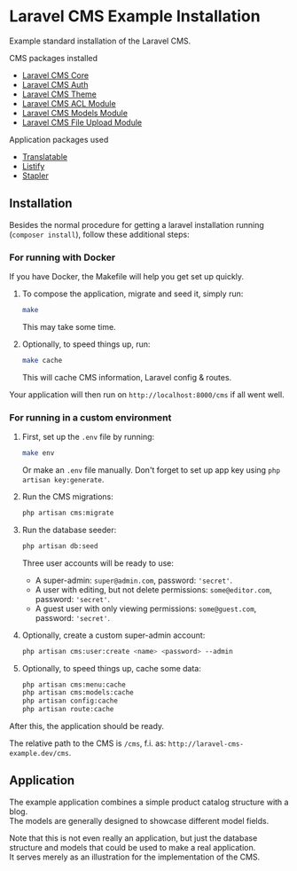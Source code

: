 # Laravel CMS Example Installation

Example standard installation of the Laravel CMS.

CMS packages installed

- [Laravel CMS Core](https://github.com/czim/laravel-cms-core)
- [Laravel CMS Auth](https://github.com/czim/laravel-cms-auth)
- [Laravel CMS Theme](https://github.com/czim/laravel-cms-theme)
- [Laravel CMS ACL Module](https://github.com/czim/laravel-cms-acl-module)
- [Laravel CMS Models Module](https://github.com/czim/laravel-cms-models)
- [Laravel CMS File Upload Module](https://github.com/czim/laravel-cms-upload-module)


Application packages used

- [Translatable](https://github.com/dimsav/laravel-translatable)
- [Listify](https://github.com/czim/laravel-listify)
- [Stapler](https://github.com/CodeSleeve/laravel-stapler)


## Installation

Besides the normal procedure for getting a laravel installation running (`composer install`), follow these additional steps:

### For running with Docker

If you have Docker, the Makefile will help you get set up quickly.

1. To compose the application, migrate and seed it, simply run:

    ```bash
    make
    ```
    
    This may take some time.

2. Optionally, to speed things up, run:

    ```bash
    make cache
    ```
    
    This will cache CMS information, Laravel config & routes.

Your application will then run on `http://localhost:8000/cms` if all went well.

### For running in a custom environment

1. First, set up the `.env` file by running:
    
    ```bash
    make env
    ```

    Or make an `.env` file manually. 
    Don't forget to set up app key using `php artisan key:generate`.

2. Run the CMS migrations:

    ```bash
    php artisan cms:migrate
    ```

3. Run the database seeder:

    ```bash
    php artisan db:seed
    ```
    
    Three user accounts will be ready to use:
    
    - A super-admin: `super@admin.com`, password: `'secret'`.
    - A user with editing, but not delete permissions: `some@editor.com`, password: `'secret'`.
    - A guest user with only viewing permissions: `some@guest.com`, password: `'secret'`.

4. Optionally, create a custom super-admin account:

    ```bash
    php artisan cms:user:create <name> <password> --admin
    ```

5. Optionally, to speed things up, cache some data:

    ```bash
    php artisan cms:menu:cache
    php artisan cms:models:cache
    php artisan config:cache
    php artisan route:cache
    ```

After this, the application should be ready.

The relative path to the CMS is `/cms`, f.i. as: `http://laravel-cms-example.dev/cms`.


## Application

The example application combines a simple product catalog structure with a blog.  
The models are generally designed to showcase different model fields.

Note that this is not even really an application, but just the database structure and models that could be used to make a real application.  
It serves merely as an illustration for the implementation of the CMS.

